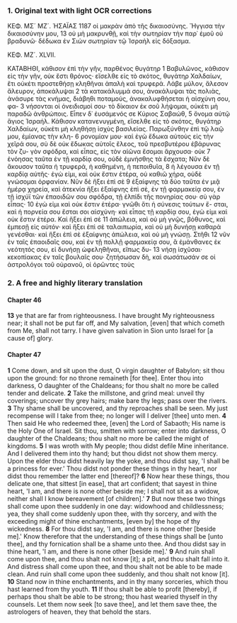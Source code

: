 ### 1. Original text with light OCR corrections

ΚΕΦ. ΜΣ´ ΜΖ´. ἩΣΑΪΑΣ 1187
οἱ μακρὰν ἀπὸ τῆς δικαιοσύνης. Ἤγγισα τὴν δικαιοσύνην μου, 13
οὐ μὴ μακρυνθῇ, καὶ τὴν σωτηρίαν τὴν παρ᾿ ἐμοῦ οὐ βραδυνῶ·
δέδωκα ἐν Σιὼν σωτηρίαν τῷ Ἰσραὴλ εἰς δόξασμα.

ΚΕΦ. ΜΖ´. XLVII.

ΚΑΤΑΒΗΘΙ, κάθισον ἐπὶ τὴν γῆν, παρθένος θυγάτηρ 1
Βαβυλῶνος, κάθισον εἰς τὴν γῆν, οὐκ ἔστι θρόνος· εἴσελθε εἰς
τὸ σκότος, θυγάτηρ Χαλδαίων, ἔτι οὐκέτι προστεθήσῃ κληθῆναι
ἁπαλὴ καὶ τρυφερά. Λάβε μύλον, ἄλεσον ἄλευρον, ἀποκάλυψαι 2
τὰ κατακάλυμμά σου, ἀνακάλυψαι τὰς πολιὰς, ἀνάσυρε τὰς
κνήμας, διάβηθι ποταμούς, ἀνακαλυφθήσεται ἡ αἰσχύνη σου, φα- 3
νήσονται οἱ ὀνειδισμοί σου· τὸ δίκαιον ἐκ σοῦ λήψομαι, οὐκέτι
μὴ παραδῶ ἀνθρώποις. Εἶπεν δ᾽ ἐυσάμενός σε Κύριος Σαβαώθ, 5
ὄνομα αὐτῷ ἅγιος Ἰσραήλ. Κάθισον κατανενυγμένη, εἴσελθε
εἰς τὸ σκότος, θυγάτηρ Χαλδαίων, οὐκέτι μὴ κληθήσῃ ἰσχὺς
βασιλείας. Παρωξύνθην ἐπὶ τῷ λαῷ μου, ἐμίανας τὴν κλη- 6
ρονομίαν μου· καὶ ἐγὼ ἔδωκα αὐτοὺς εἰς τὴν χεῖρά σου, σὺ δὲ
οὐκ ἔδωκας αὐτοῖς ἔλεος, τοῦ πρεσβυτέρου ἐβάρυνας τὸν ζυ-
γὸν σφόδρα, καὶ εἶπας, εἰς τὸν αἰῶνα ἔσομαι ἄρχουσα· οὐκ 7
ἐνόησας ταῦτα ἐν τῇ καρδίᾳ σου, οὐδὲ ἐμνήσθης τὰ ἔσχατα;
Νῦν δὲ ἄκουσον ταῦτα ἡ τρυφερά, ἡ καθημένη, ἡ πεποιθυῖα, 8
ἡ λέγουσα ἐν τῇ καρδίᾳ αὐτῆς· ἐγὼ εἰμι, καὶ οὐκ ἔστιν ἑτέρα,
οὐ καθιῶ χήρα, οὐδὲ γνώσομαι ὀρφανίαν. Νῦν δὲ ἥξει ἐπὶ σὲ 9
ἐξαίφνης τὰ δύο ταῦτα ἐν μιᾷ ἡμέρᾳ χηρεία, καὶ ἀτεκνία
ἥξει ἐξαίφνης ἐπὶ σὲ, ἐν τῇ φαρμακείᾳ σου, ἐν τῇ ἰσχύϊ τῶν
ἐπαοιδῶν σου σφόδρα, τῇ ἐλπίδι τῆς πονηρίας σου· σὺ γὰρ εἶπας· 10
ἐγὼ εἰμι καὶ οὐκ ἔστιν ἑτέρα· γνῶθι ὅτι ἡ σύνεσις τούτων ἔ-
σται, καὶ ἡ πορνεία σου ἔσται σοι αἰσχύνη· καὶ εἶπας τῇ
καρδίᾳ σου, ἐγὼ εἰμι καὶ οὐκ ἔστιν ἑτέρα. Καὶ ἥξει ἐπὶ σὲ 11
ἀπώλεια, καὶ οὐ μὴ γνῷς, βόθυνος, καὶ ἐμπεσῇ εἰς αὐτόν· καὶ
ἥξει ἐπὶ σὲ ταλαιπωρία, καὶ οὐ μὴ δυνήσῃ καθαρὰ γενέσθαι·
καὶ ἥξει ἐπὶ σὲ ἐξαίφνης ἀπώλεια, καὶ οὐ μὴ γνώσῃ. Στῆθι 12
νῦν ἐν ταῖς ἐπαοιδαῖς σου, καὶ ἐν τῇ πολλῇ φαρμακείᾳ σου,
ἃ ἐμάνθανες ἐκ νεότητός σου, εἰ δυνήσῃ ὠφεληθῆναι, εἴπως δυ- 13
νήσῃ ἰσχῦσαι· κεκοπίακας ἐν ταῖς βουλαῖς σου· ζητήσωσαν δὴ,
καὶ σωσάτωσάν σε οἱ ἀστρολόγοι τοῦ οὐρανοῦ, οἱ ὁρῶντες τοὺς

### 2. A free and highly literary translation

#### Chapter 46

**13** ye that are far from righteousness.
    I have brought My righteousness near;
    it shall not be put far off,
    and My salvation, [even] that which cometh from Me,
    shall not tarry.
    I have given salvation in Sion
    unto Israel for [a cause of] glory.

#### Chapter 47

**1** Come down, and sit upon the dust,
    O virgin daughter of Babylon;
    sit thou upon the ground:
    for no throne remaineth [for thee].
    Enter thou into darkness, O daughter of the Chaldeans;
    for thou shalt no more be called
    tender and delicate.
**2** Take the millstone, and grind meal:
    unveil thy coverings;
    uncover thy grey hairs;
    make bare thy legs;
    pass over the rivers.
**3** Thy shame shall be uncovered,
    and thy reproaches shall be seen.
    My just recompense will I take from thee;
    no longer will I deliver [thee] unto men.
**4** Then said He who redeemed thee, [even] the Lord of Sabaoth;
    His name is the Holy One of Israel.
    Sit thou, smitten with sorrow;
    enter into darkness, O daughter of the Chaldeans;
    thou shalt no more be called the might of kingdoms.
**5** I was wroth with My people;
    thou didst defile Mine inheritance.
    And I delivered them into thy hand;
    but thou didst not show them mercy.
    Upon the elder thou didst heavily lay the yoke,
    and thou didst say, 'I shall be a princess for ever.'
    Thou didst not ponder these things in thy heart,
    nor didst thou remember the latter end [thereof]?
**6** Now hear these things, thou delicate one,
    that sittest [in ease], that art confident;
    that sayest in thine heart,
    'I am, and there is none other beside me;
    I shall not sit as a widow,
    neither shall I know bereavement [of children].'
**7** But now these two things shall come upon thee suddenly
    in one day: widowhood and childlessness;
    yea, they shall come suddenly upon thee,
    with thy sorcery, and with the exceeding might of thine enchantments,
    [even by] the hope of thy wickedness.
**8** For thou didst say,
    'I am, and there is none other [beside me].'
    Know therefore that the understanding of these things
    shall be [unto thee],
    and thy fornication shall be a shame unto thee.
    And thou didst say in thine heart,
    'I am, and there is none other [beside me].'
**9** And ruin shall come upon thee, and thou shalt not know [it];
    a pit, and thou shalt fall into it.
    And distress shall come upon thee,
    and thou shalt not be able to be made clean.
    And ruin shall come upon thee suddenly,
    and thou shalt not know [it].
**10** Stand now in thine enchantments,
    and in thy many sorceries,
    which thou hast learned from thy youth.
**11** If thou shalt be able to profit [thereby],
    if perhaps thou shalt be able to be strong;
    thou hast wearied thyself in thy counsels.
    Let them now seek [to save thee],
    and let them save thee,
    the astrologers of heaven,
    they that behold the stars.